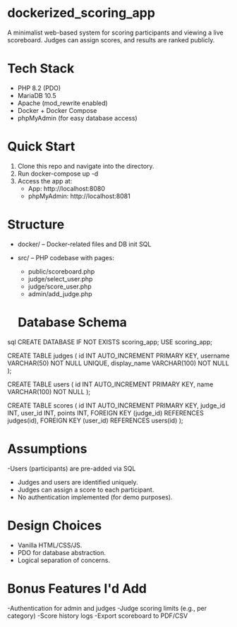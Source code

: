 # dockerized_scoring_app
A minimalist web-based system for scoring participants and viewing a live scoreboard. Judges can assign scores, and results are ranked publicly.

# Tech Stack
- PHP 8.2 (PDO)
- MariaDB 10.5
- Apache (mod_rewrite enabled)
- Docker + Docker Compose
- phpMyAdmin (for easy database access)

# Quick Start
1. Clone this repo and navigate into the directory.
2. Run docker-compose up -d
3. Access the app at:
   - App: http://localhost:8080
   - phpMyAdmin: http://localhost:8081

# Structure
- docker/ – Docker-related files and DB init SQL
- src/ – PHP codebase with pages:
  - public/scoreboard.php
  - judge/select_user.php
  - judge/score_user.php
  - admin/add_judge.php

  # Database Schema

sql
CREATE DATABASE IF NOT EXISTS scoring_app;
USE scoring_app;

CREATE TABLE judges (
  id INT AUTO_INCREMENT PRIMARY KEY,
  username VARCHAR(50) NOT NULL UNIQUE,
  display_name VARCHAR(100) NOT NULL
);

CREATE TABLE users (
  id INT AUTO_INCREMENT PRIMARY KEY,
  name VARCHAR(100) NOT NULL
);

CREATE TABLE scores (
  id INT AUTO_INCREMENT PRIMARY KEY,
  judge_id INT,
  user_id INT,
  points INT,
  FOREIGN KEY (judge_id) REFERENCES judges(id),
  FOREIGN KEY (user_id) REFERENCES users(id)
);

# Assumptions
-Users (participants) are pre-added via SQL
- Judges and users are identified uniquely.
- Judges can assign a score to each participant.
- No authentication implemented (for demo purposes).

# Design Choices

- Vanilla HTML/CSS/JS.
- PDO for database abstraction.
- Logical separation of concerns.

# Bonus Features I'd Add
-Authentication for admin and judges
-Judge scoring limits (e.g., per category)
-Score history logs
-Export scoreboard to PDF/CSV
